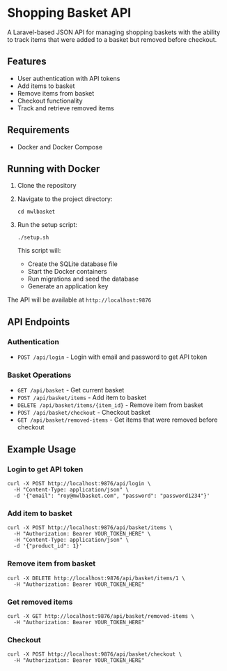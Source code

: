 # Shopping Basket API

A Laravel-based JSON API for managing shopping baskets with the ability to track items that were added to a basket but removed before checkout.

## Features

- User authentication with API tokens
- Add items to basket
- Remove items from basket
- Checkout functionality
- Track and retrieve removed items

## Requirements

- Docker and Docker Compose

## Running with Docker

1. Clone the repository

2. Navigate to the project directory:
   ```
   cd mwlbasket
   ```

3. Run the setup script:
   ```
   ./setup.sh
   ```
   
   This script will:
   - Create the SQLite database file
   - Start the Docker containers
   - Run migrations and seed the database
   - Generate an application key

The API will be available at `http://localhost:9876`

## API Endpoints

### Authentication
- `POST /api/login` - Login with email and password to get API token

### Basket Operations
- `GET /api/basket` - Get current basket
- `POST /api/basket/items` - Add item to basket
- `DELETE /api/basket/items/{item_id}` - Remove item from basket
- `POST /api/basket/checkout` - Checkout basket
- `GET /api/basket/removed-items` - Get items that were removed before checkout

## Example Usage

### Login to get API token
```
curl -X POST http://localhost:9876/api/login \
  -H "Content-Type: application/json" \
  -d '{"email": "roy@mwlbasket.com", "password": "password1234"}'
```

### Add item to basket
```
curl -X POST http://localhost:9876/api/basket/items \
  -H "Authorization: Bearer YOUR_TOKEN_HERE" \
  -H "Content-Type: application/json" \
  -d '{"product_id": 1}'
```

### Remove item from basket
```
curl -X DELETE http://localhost:9876/api/basket/items/1 \
  -H "Authorization: Bearer YOUR_TOKEN_HERE"
```

### Get removed items
```
curl -X GET http://localhost:9876/api/basket/removed-items \
  -H "Authorization: Bearer YOUR_TOKEN_HERE"
```

### Checkout
```
curl -X POST http://localhost:9876/api/basket/checkout \
  -H "Authorization: Bearer YOUR_TOKEN_HERE"
```
